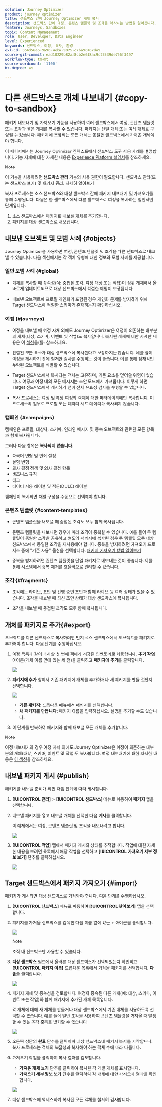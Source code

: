 ```yaml
---
solution: Journey Optimizer
product: journey optimizer
title: 샌드박스 간에 Journey Optimizer 개체 복사
description: 샌드박스 간에 여정, 콘텐츠 템플릿 및 조각을 복사하는 방법을 알아봅니다.
feature: Journeys, Sandboxes
topic: Content Management
role: User, Developer, Data Engineer
level: Experienced
keywords: 샌드박스, 여정, 복사, 환경
exl-id: 356d56a5-9a90-4eba-9875-c7ba96967da9
source-git-commit: ead10229b82aa8cb2e638ac9c26539de766f3497
workflow-type: tm+mt
source-wordcount: '1100'
ht-degree: 4%

---
```


# 다른 샌드박스로 개체 내보내기 {#copy-to-sandbox}

패키지 내보내기 및 가져오기 기능을 사용하여 여러 샌드박스에서 여정, 콘텐츠 템플릿 또는 조각과 같은 개체를 복사할 수 있습니다. 패키지는 단일 개체 또는 여러 개체로 구성될 수 있습니다. 패키지에 포함되는 모든 개체는 동일한 샌드박스에서 가져온 개체여야 합니다.

이 페이지에서는 Journey Optimizer 컨텍스트에서 샌드박스 도구 사용 사례를 설명합니다. 기능 자체에 대한 자세한 내용은 [Experience Platform 설명서](https://experienceleague.adobe.com/docs/experience-platform/sandbox/ui/sandbox-tooling.html)를 참조하세요.

>[!NOTE]
>
>이 기능을 사용하려면 **샌드박스 관리** 기능의 사용 권한이 필요합니다. 샌드박스 관리(또는 샌드박스 보기) 및 패키지 관리. [자세히 알아보기](../administration/ootb-permissions.md)

복사 프로세스는 소스 샌드박스와 대상 샌드박스 간에 패키지 내보내기 및 가져오기를 통해 수행됩니다. 다음은 한 샌드박스에서 다른 샌드박스로 여정을 복사하는 일반적인 단계입니다.

1. 소스 샌드박스에서 패키지로 내보낼 개체를 추가합니다.
1. 패키지를 대상 샌드박스로 내보냅니다.

## 내보낸 오브젝트 및 모범 사례 {#objects}

Journey Optimizer을 사용하면 여정, 콘텐츠 템플릿 및 조각을 다른 샌드박스로 내보낼 수 있습니다. 다음 섹션에서는 각 객체 유형에 대한 정보와 모범 사례를 제공합니다.

### 일반 모범 사례 {#global}

* 개체를 복사할 때 종속성(예: 중첩된 조각, 여정 대상 또는 작업)이 상위 개체에서 올바르게 업데이트되므로 대상 샌드박스에서 적절한 매핑이 보장됩니다.

* 내보낸 오브젝트에 프로필 개인화가 포함된 경우 개인화 문제를 방지하기 위해 Target 샌드박스에 적절한 스키마가 존재하는지 확인하십시오.

### 여정 {#journeys}

* 여정을 내보낼 때 여정 자체 외에도 Journey Optimizer은 여정이 의존하는 대부분의 개체(대상, 스키마, 이벤트 및 작업)도 복사합니다. 복사된 개체에 대한 자세한 내용은 이 [섹션](https://experienceleague.adobe.com/docs/experience-platform/sandbox/ui/sandbox-tooling.html#abobe-journey-optimizer-objects)을(를) 참조하세요.

* 연결된 모든 요소가 대상 샌드박스에 복사된다고 보장하지는 않습니다. 예를 들어 여정을 게시하기 전에 철저한 검사를 수행하는 것이 좋습니다. 이를 통해 잠재적인 누락된 오브젝트를 식별할 수 있습니다.

* Target 샌드박스에서 복사되는 객체는 고유하며, 기존 요소를 덮어쓸 위험이 없습니다. 여정과 여정 내의 모든 메시지는 초안 모드에서 가져옵니다. 이렇게 하면 Target 샌드박스에서 게시하기 전에 전체 유효성 검사를 수행할 수 있습니다.

* 복사 프로세스는 여정 및 해당 여정의 객체에 대한 메타데이터에만 복사합니다. 이 프로세스의 일부로 프로필 또는 데이터 세트 데이터가 복사되지 않습니다.

### 캠페인 {#campaigns}

캠페인은 프로필, 대상자, 스키마, 인라인 메시지 및 종속 오브젝트와 관련된 모든 항목과 함께 복사됩니다.

그러나 다음 항목은 **복사되지 않습니다**.

* 다국어 변형 및 언어 설정
* 실험 변형
* 의사 결정 정책 및 의사 결정 항목
* 비즈니스 규칙
* 태그
* 데이터 사용 레이블 및 적용(DULE) 레이블

캠페인이 복사되면 채널 구성을 수동으로 선택해야 합니다.

### 콘텐츠 템플릿 {#content-templates}

* 콘텐츠 템플릿을 내보낼 때 중첩된 조각도 모두 함께 복사됩니다.

* 콘텐츠 템플릿을 내보내면 경우에 따라 조각이 중복될 수 있습니다. 예를 들어 두 템플릿이 동일한 조각을 공유하고 별도의 패키지에 복사된 경우 두 템플릿 모두 대상 샌드박스에서 동일한 조각을 재사용해야 합니다. 중복을 방지하려면 가져오기 프로세스 중에 &quot;기존 사용&quot; 옵션을 선택합니다. [패키지 가져오기 방법 알아보기](#import)

* 중복을 방지하려면 컨텐츠 템플릿을 단일 패키지로 내보내는 것이 좋습니다. 이를 통해 시스템에서 중복 제거를 효율적으로 관리할 수 있습니다.

### 조각 {#fragments}

* 조각에는 라이브, 초안 및 진행 중인 초안과 함께 라이브 등 여러 상태가 있을 수 있습니다. 조각을 내보낼 때 최신 초안 상태가 대상 샌드박스에 복사됩니다.

* 조각을 내보낼 때 중첩된 조각도 모두 함께 복사됩니다.

## 개체를 패키지로 추가{#export}

오브젝트를 다른 샌드박스로 복사하려면 먼저 소스 샌드박스에서 오브젝트를 패키지로 추가해야 합니다. 다음 단계를 수행하십시오.

1. 여정 목록과 같이 복사할 첫 번째 객체가 저장된 인벤토리로 이동합니다. **추가 작업** 아이콘(개체 이름 옆에 있는 세 점)을 클릭하고 **패키지에 추가**&#x200B;를 클릭합니다.

   ![](assets/journey-sandbox1.png)

1. **패키지에 추가** 창에서 기존 패키지에 개체를 추가하거나 새 패키지를 만들 것인지 선택합니다.

   ![](assets/journey-sandbox2.png)

   * **기존 패키지**: 드롭다운 메뉴에서 패키지를 선택합니다.
   * **새 패키지를 만듭니다**: 패키지 이름을 입력하십시오. 설명을 추가할 수도 있습니다.

1. 이 단계를 반복하여 패키지와 함께 내보낼 모든 개체를 추가합니다.

>[!NOTE]
>
>여정 내보내기의 경우 여정 자체 외에도 Journey Optimizer은 여정이 의존하는 대부분의 개체(대상, 스키마, 이벤트 및 작업)도 복사합니다. 여정 내보내기에 대한 자세한 내용은 [이 섹션](../building-journeys/copy-to-sandbox.md)을 참조하세요.

## 내보낼 패키지 게시 {#publish}

패키지를 내보낼 준비가 되면 다음 단계에 따라 게시합니다.

1. **[!UICONTROL 관리]** > **[!UICONTROL 샌드박스]** 메뉴로 이동하여 **패키지** 탭을 선택합니다.

1. 내보낼 패키지를 열고 내보낼 개체를 선택한 다음 **게시**&#x200B;를 클릭합니다.

   이 예제에서는 여정, 콘텐츠 템플릿 및 조각을 내보내려고 합니다.

   ![](assets/journey-sandbox4.png)

1. **[!UICONTROL 작업]** 탭에서 패키지 게시의 상태를 추적합니다. 작업에 대한 자세한 내용을 보려면 목록에서 해당 작업을 선택하고 **[!UICONTROL 가져오기 세부 정보 보기]** 단추를 클릭하십시오.

   ![](assets/journey-sandbox9.png)

## Target 샌드박스에서 패키지 가져오기 {#import}

패키지가 게시되면 대상 샌드박스로 가져와야 합니다. 다음 단계를 수행하십시오.

1. **[!UICONTROL 샌드박스]** 메뉴로 이동하여 **[!UICONTROL 찾아보기]** 탭을 선택합니다.

1. 패키지를 가져올 샌드박스를 검색한 다음 이름 옆에 있는 + 아이콘을 클릭합니다.

   ![](assets/journey-sandbox5.png)

   >[!NOTE]
   >
   >조직 내 샌드박스만 사용할 수 있습니다.

1. **대상 샌드박스** 필드에서 올바른 대상 샌드박스가 선택되었는지 확인하고 **[!UICONTROL 패키지 이름]** 드롭다운 목록에서 가져올 패키지를 선택합니다. **다음**&#x200B;을 클릭합니다.

   ![](assets/journey-sandbox6.png)

1. 패키지 개체 및 종속성을 검토합니다. 여정이 종속된 다른 개체(예: 대상, 스키마, 이벤트 또는 작업)와 함께 패키지에 추가된 개체 목록입니다.

   각 개체에 대해 새 개체를 만들거나 대상 샌드박스에서 기존 개체를 사용하도록 선택할 수 있습니다. 예를 들어 일반 조각을 사용하여 콘텐츠 템플릿을 가져올 때 발생할 수 있는 조각 중복을 방지할 수 있습니다.

   ![](assets/journey-sandbox7.png)

1. 오른쪽 상단의 **완료** 단추를 클릭하여 대상 샌드박스에 패키지 복사를 시작합니다. 복사 프로세스는 객체의 복잡성과 복사해야 하는 객체 수에 따라 다릅니다.

1. 가져오기 작업을 클릭하여 복사 결과를 검토합니다.

   * **가져온 개체 보기** 단추를 클릭하여 복사된 각 개별 개체를 표시합니다.
   * **가져오기 세부 정보 보기** 단추를 클릭하여 각 개체에 대한 가져오기 결과를 확인합니다.

   ![](assets/journey-sandbox8.png)

1. 대상 샌드박스에 액세스하여 복사된 모든 객체를 철저히 검사합니다.
